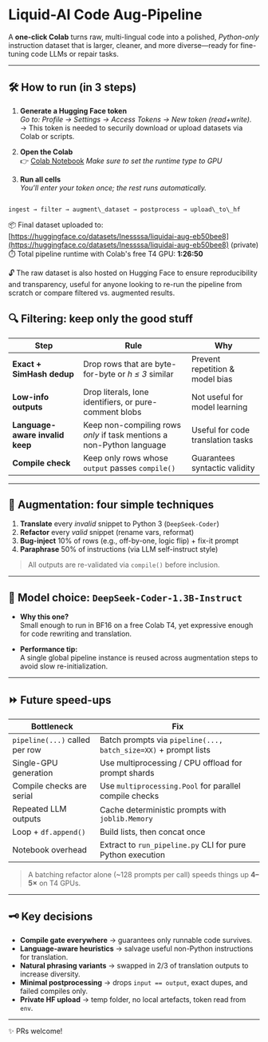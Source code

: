 
# Liquid-AI Code Aug-Pipeline

A **one-click Colab** turns raw, multi-lingual code into a polished, *Python-only* instruction dataset that is larger, cleaner, and more diverse—ready for fine-tuning code LLMs or repair tasks.

---

## 🛠 How to run (in 3 steps)

1. **Generate a Hugging Face token**  
   *Go to: Profile → Settings → Access Tokens → New token (read+write).*
   → This token is needed to securily download or upload datasets via Colab or scripts.

3. **Open the Colab**  
   👉 [Colab Notebook](https://colab.research.google.com/drive/18s1aTgJQK5DuKrC8wSZRnPtf9_t89X_K?usp=sharing)
   *Make sure to set the runtime type to GPU*

5. **Run all cells**  
   *You’ll enter your token once; the rest runs automatically.*

```

ingest → filter → augment\_dataset → postprocess → upload\_to\_hf

```

📦 Final dataset uploaded to:  
[https://huggingface.co/datasets/Inessssa/liquidai-aug-eb50bee8](https://huggingface.co/datasets/Inessssa/liquidai-aug-eb50bee8) (private)  
⏱️ Total pipeline runtime with Colab's free T4 GPU: **1:26:50**

🔓 The raw dataset is also hosted on Hugging Face to ensure reproducibility and transparency, useful for anyone looking to re-run the pipeline from scratch or compare filtered vs. augmented results.


## 🔍 Filtering: keep only the good stuff

| Step                          | Rule                                                                 | Why                                |
|-------------------------------|----------------------------------------------------------------------|-------------------------------------|
| **Exact + SimHash dedup**     | Drop rows that are byte-for-byte or *h ≤ 3* similar                  | Prevent repetition & model bias     |
| **Low-info outputs**          | Drop literals, lone identifiers, or pure-comment blobs              | Not useful for model learning       |
| **Language-aware invalid keep** | Keep non-compiling rows *only* if task mentions a non-Python language | Useful for code translation tasks   |
| **Compile check**             | Keep only rows whose `output` passes `compile()`                    | Guarantees syntactic validity       |

---

## 🧪 Augmentation: four simple techniques

1. **Translate** every *invalid* snippet to Python 3 (`DeepSeek-Coder`)
2. **Refactor** every *valid* snippet (rename vars, reformat)
3. **Bug-inject** 10% of rows (e.g., off-by-one, logic flip) + fix-it prompt
4. **Paraphrase** 50% of instructions (via LLM self-instruct style)

> All outputs are re-validated via `compile()` before inclusion.

---

## 🤖 Model choice: `DeepSeek-Coder-1.3B-Instruct`

- **Why this one?**  
  Small enough to run in BF16 on a free Colab T4, yet expressive enough for code rewriting and translation.

- **Performance tip:**  
  A single global pipeline instance is reused across augmentation steps to avoid slow re-initialization.

---

## ⏩ Future speed-ups

| Bottleneck                     | Fix                                                               |
|-------------------------------|--------------------------------------------------------------------|
| `pipeline(...)` called per row | Batch prompts via `pipeline(..., batch_size=XX)` + prompt lists  |
| Single-GPU generation         | Use multiprocessing / CPU offload for prompt shards               |
| Compile checks are serial     | Use `multiprocessing.Pool` for parallel compile checks            |
| Repeated LLM outputs          | Cache deterministic prompts with `joblib.Memory`                  |
| Loop + `df.append()`          | Build lists, then concat once                                     |
| Notebook overhead             | Extract to `run_pipeline.py` CLI for pure Python execution        |

> A batching refactor alone (~128 prompts per call) speeds things up **4–5×** on T4 GPUs.

---

## 🗝 Key decisions

- **Compile gate everywhere** → guarantees only runnable code survives.
- **Language-aware heuristics** → salvage useful non-Python instructions for translation.
- **Natural phrasing variants** → swapped in 2/3 of translation outputs to increase diversity.
- **Minimal postprocessing** → drops `input == output`, exact dupes, and failed compiles only.
- **Private HF upload** → temp folder, no local artefacts, token read from `env`.

---

✨ PRs welcome!
